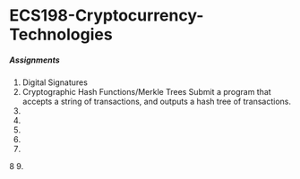 # ECS198-Cryptocurrency-Technologies

##### Assignments
1. Digital Signatures
2. Cryptographic Hash Functions/Merkle Trees
Submit a program that accepts a string of transactions, and outputs a hash tree of transactions.
3.
4.
5.
6.
7.
8
9.

